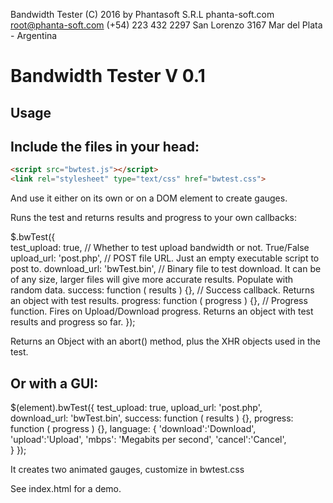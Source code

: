 Bandwidth Tester
(C) 2016 by Phantasoft S.R.L
phanta-soft.com
root@phanta-soft.com
(+54) 223 432 2297
San Lorenzo 3167
Mar del Plata - Argentina

# Bandwidth Tester V 0.1

Usage
---

Include the files in your head: 
---

```html
<script src="bwtest.js"></script>    
<link rel="stylesheet" type="text/css" href="bwtest.css">
```

And use it either on its own or on a DOM element to create gauges. 


Runs the test and returns results and progress to your own callbacks: 

$.bwTest({	
	    test_upload: true,                   // Whether to test upload bandwidth or not. True/False
	    upload_url: 'post.php',              // POST file URL. Just an empty executable script to post to. 
	    download_url: 'bwTest.bin',          // Binary file to test download. It can be of any size, larger files will give more accurate results. Populate with random data. 
	    success: function ( results ) {},    // Success callback. Returns an object with test results. 
	    progress: function ( progress ) {},  // Progress function. Fires on Upload/Download progress. Returns an object with test results and progress so far. 
});

Returns an Object with an abort() method, plus the XHR objects used in the test. 

Or with a GUI: 
---

$(element).bwTest({
                   test_upload: true,
                   upload_url: 'post.php',       
                   download_url: 'bwTest.bin',
                   success: function ( results ) {},
                   progress: function ( progress ) {},
                   language: {
                              'download':'Download',
                              'upload':'Upload',
                              'mbps': 'Megabits per second',
                              'cancel':'Cancel',		
  		  }
});

It creates two animated gauges, customize in bwtest.css

See index.html for a demo. 
